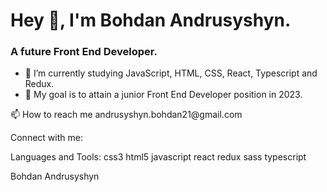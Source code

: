 <h1>Hey 👋, I'm Bohdan Andrusyshyn.</h1>
<h3>A future Front End Developer.</h3>
  <ul>
<li>🌱 I’m currently studying JavaScript, HTML, CSS, React, Typescript and Redux.</li>

<li>🤝 My goal is to attain a junior Front End Developer position in 2023.</li>
</ul>
📫 How to reach me andrusyshyn.bohdan21@gmail.com

Connect with me:


Languages and Tools:
css3 html5 javascript react redux sass typescript

Bohdan Andrusyshyn
